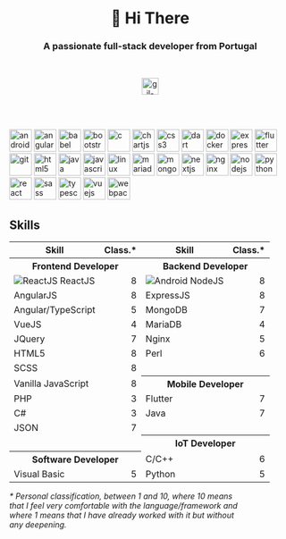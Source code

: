 <h1 align="center">👋 Hi There</h1>
<h3 align="center">A passionate full-stack developer from Portugal</h3>

<br/>

<p align="center">
<a href="https://linkedin.com/in/gil-pedrosa" target="blank"><img align="center" src="https://cdn.jsdelivr.net/npm/simple-icons@3.0.1/icons/linkedin.svg" alt="gil-pedrosa" height="30" width="30" /></a>
</p>

<br/>
<br/>

<p align="left"><img src="https://devicons.github.io/devicon/devicon.git/icons/android/android-original-wordmark.svg" alt="android" width="40" height="40"/> <img src="https://devicons.github.io/devicon/devicon.git/icons/angularjs/angularjs-original.svg" alt="angularjs" width="40" height="40"/> <img src="https://www.vectorlogo.zone/logos/babeljs/babeljs-icon.svg" alt="babel" width="40" height="40"/> <img src="https://devicons.github.io/devicon/devicon.git/icons/bootstrap/bootstrap-plain.svg" alt="bootstrap" width="40" height="40"/> <img src="https://devicons.github.io/devicon/devicon.git/icons/c/c-original.svg" alt="c" width="40" height="40"/> <img src="https://www.chartjs.org/media/logo-title.svg" alt="chartjs" width="40" height="40"/> <img src="https://devicons.github.io/devicon/devicon.git/icons/css3/css3-original-wordmark.svg" alt="css3" width="40" height="40"/> <img src="https://www.vectorlogo.zone/logos/dartlang/dartlang-icon.svg" alt="dart" width="40" height="40"/> <img src="https://devicons.github.io/devicon/devicon.git/icons/docker/docker-original-wordmark.svg" alt="docker" width="40" height="40"/> <img src="https://devicons.github.io/devicon/devicon.git/icons/express/express-original-wordmark.svg" alt="express" width="40" height="40"/> <img src="https://www.vectorlogo.zone/logos/flutterio/flutterio-icon.svg" alt="flutter" width="40" height="40"/> <img src="https://www.vectorlogo.zone/logos/git-scm/git-scm-icon.svg" alt="git" width="40" height="40"/> <img src="https://devicons.github.io/devicon/devicon.git/icons/html5/html5-original-wordmark.svg" alt="html5" width="40" height="40"/> <img src="https://devicons.github.io/devicon/devicon.git/icons/java/java-original-wordmark.svg" alt="java" width="40" height="40"/> <img src="https://devicons.github.io/devicon/devicon.git/icons/javascript/javascript-original.svg" alt="javascript" width="40" height="40"/> <img src="https://devicons.github.io/devicon/devicon.git/icons/linux/linux-original.svg" alt="linux" width="40" height="40"/> <img src="https://www.vectorlogo.zone/logos/mariadb/mariadb-icon.svg" alt="mariadb" width="40" height="40"/> <img src="https://devicons.github.io/devicon/devicon.git/icons/mongodb/mongodb-original-wordmark.svg" alt="mongodb" width="40" height="40"/> <img src="https://cdn.worldvectorlogo.com/logos/nextjs-3.svg" alt="nextjs" width="40" height="40"/> <img src="https://devicons.github.io/devicon/devicon.git/icons/nginx/nginx-original.svg" alt="nginx" width="40" height="40"/> <img src="https://devicons.github.io/devicon/devicon.git/icons/nodejs/nodejs-original-wordmark.svg" alt="nodejs" width="40" height="40"/> <img src="https://devicons.github.io/devicon/devicon.git/icons/python/python-original.svg" alt="python" width="40" height="40"/> <img src="https://devicons.github.io/devicon/devicon.git/icons/react/react-original-wordmark.svg" alt="react" width="40" height="40"/> <img src="https://devicons.github.io/devicon/devicon.git/icons/sass/sass-original.svg" alt="sass" width="40" height="40"/> <img src="https://devicons.github.io/devicon/devicon.git/icons/typescript/typescript-original.svg" alt="typescript" width="40" height="40"/> <img src="https://devicons.github.io/devicon/devicon.git/icons/vuejs/vuejs-original-wordmark.svg" alt="vuejs" width="40" height="40"/> <img src="https://devicons.github.io/devicon/devicon.git/icons/webpack/webpack-original.svg" alt="webpack" width="40" height="40"/></p>

## Skills

<table>
    <tr>
        <th>Skill</th>
        <th>Class.*</th>
        <th>Skill</th>
        <th>Class.*</th>
    </tr>
    <tr>
        <th colspan="2">Frontend Developer</th>
        <th colspan="2">Backend Developer</th>
    </tr>
    <tr>
        <td>
            <img
                src="https://zeruns.pt/api/common/download/logos/owken/svg"
                alt="ReactJS"
            />
            ReactJS
        </td>
        <td align="right">8</td>
        <td>
            <img
                src="https://zeruns.pt/api/common/download/logos/owken/svg"
                alt="Android"
            />
            NodeJS
        </td>
        <td align="right">8</td>
    </tr>
    <tr>
        <td>AngularJS</td>
        <td align="right">8</td>
        <td>ExpressJS</td>
        <td align="right">8</td>
    </tr>
    <tr>
        <td>Angular/TypeScript</td>
        <td align="right">5</td>
        <td>MongoDB</td>
        <td align="right">7</td>
    </tr>
    <tr>
        <td>VueJS</td>
        <td align="right">4</td>
        <td>MariaDB</td>
        <td align="right">4</td>
    </tr>
    <tr>
        <td>JQuery</td>
        <td align="right">7</td>
        <td>Nginx</td>
        <td align="right">5</td>
    </tr>
    <tr>
        <td>HTML5</td>
        <td align="right">8</td>
        <td>Perl</td>
        <td align="right">6</td>
    </tr>
    <tr>
        <td>SCSS</td>
        <td align="right">8</td>
        <td colspan="2"></td>
    </tr>
    <tr>
        <td>Vanilla JavaScript</td>
        <td align="right">8</td>
        <th colspan="2">Mobile Developer</th>
    </tr>
    <tr>
        <td>PHP</td>
        <td align="right">3</td>
        <td>Flutter</td>
        <td align="right">7</td>
    </tr>
    <tr>
        <td>C#</td>
        <td align="right">3</td>
        <td>Java</td>
        <td align="right">7</td>
    </tr>
    <tr>
        <td>JSON</td>
        <td align="right">7</td>
        <td colspan="2"></td>
    </tr>
    <tr>
        <td colspan="2"></td>
        <th colspan="2">IoT Developer</th>
    </tr>
    <tr>
        <th colspan="2">Software Developer</th>
        <td>C/C++</td>
        <td align="right">6</td>
    </tr>
    <tr>
        <td>Visual Basic</td>
        <td align="right">5</td>
        <td>Python</td>
        <td align="right">5</td>
    </tr>
</table>

*\* Personal classification, between 1 and 10, where 10 means* \
*that I feel very comfortable with the language/framework and* \
*where 1 means that I have already worked with it but without* \
*any deepening.*